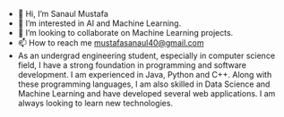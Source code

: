 - 👋 Hi, I’m Sanaul Mustafa
- 👀 I’m interested in AI and Machine Learning.
- 💞️ I’m looking to collaborate on Machine Learning projects.
- 📫 How to reach me mustafasanaul40@gmail.com
- As an undergrad engineering student, especially in computer science field, I have a strong foundation in programming and software development.
I am experienced in Java, Python and C++.
Along with these programming languages, I am also skilled in Data Science and Machine Learning and have developed several web applications.
I am always looking to learn new technologies.
<!---
msanaul/msanaul is a ✨ special ✨ repository because its `README.md` (this file) appears on your GitHub profile.
You can click the Preview link to take a look at your changes.
--->

